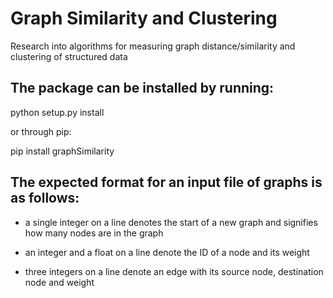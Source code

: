 # Graph Similarity and Clustering

Research into algorithms for measuring graph distance/similarity and clustering of structured data


## The package can be installed by running:

python setup.py install

or through pip:

pip install graphSimilarity


## The expected format for an input file of graphs is as follows:

- a single integer on a line denotes the start of a new graph and signifies
how many nodes are in the graph

- an integer and a float on a line denote the ID of a node and its weight

- three integers on a line denote an edge with its source node, destination node and weight
